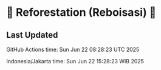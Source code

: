 
# 🌳 Reforestation (Reboisasi) 🌲

## Last Updated

GitHub Actions time: Sun Jun 22 08:28:23 UTC 2025

Indonesia/Jakarta time: Sun Jun 22 15:28:23 WIB 2025
